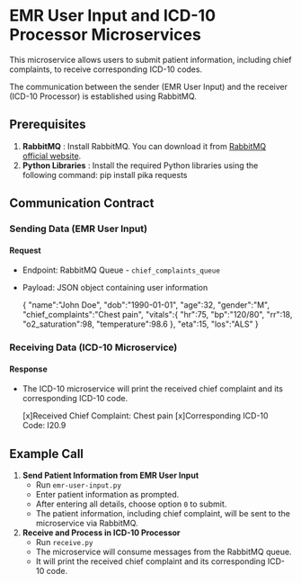 # EMR User Input and ICD-10 Processor Microservices

This microservice allows users to submit patient information, including chief complaints, to receive corresponding ICD-10 codes.

The communication between the sender (EMR User Input) and the receiver (ICD-10 Processor) is established using RabbitMQ.

## Prerequisites

1. **RabbitMQ** : Install RabbitMQ. You can download it from [RabbitMQ official website]().
2. **Python Libraries** : Install the required Python libraries using the following command: pip install pika requests

## Communication Contract

### Sending Data (EMR User Input)

#### Request

* Endpoint: RabbitMQ Queue - `chief_complaints_queue`
* Payload: JSON object containing user information

  {
  "name":"John Doe",
  "dob":"1990-01-01",
  "age":32,
  "gender":"M",
  "chief_complaints":"Chest pain",
  "vitals":{
  "hr":75,
  "bp":"120/80",
  "rr":18,
  "o2_saturation":98,
  "temperature":98.6
  },
  "eta":15,
  "los":"ALS"
  }

### Receiving Data (ICD-10 Microservice)

#### Response

* The ICD-10 microservice will print the received chief complaint and its corresponding ICD-10 code.

  [x]Received Chief Complaint: Chest pain
  [x]Corresponding ICD-10 Code: I20.9

## Example Call

1. **Send Patient Information from EMR User Input**
   * Run `emr-user-input.py`
   * Enter patient information as prompted.
   * After entering all details, choose option `0` to submit.
   * The patient information, including chief complaint, will be sent to the microservice via RabbitMQ.
2. **Receive and Process in ICD-10 Processor**
   * Run `receive.py`
   * The microservice will consume messages from the RabbitMQ queue.
   * It will print the received chief complaint and its corresponding ICD-10 code.
